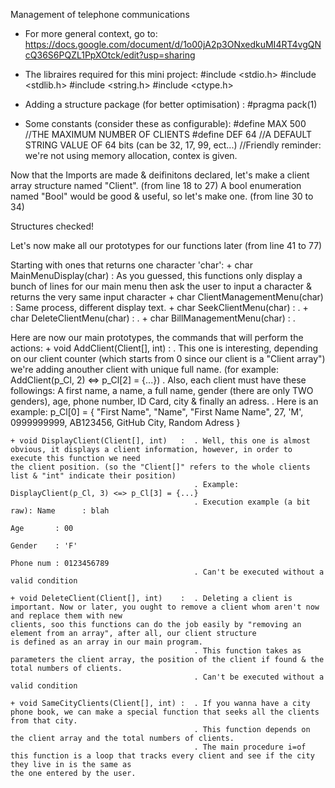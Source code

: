 Management of telephone communications

+ For more general context, go to: https://docs.google.com/document/d/1o00jA2p3ONxedkuMI4RT4vgQNcQ36S6PQZL1PpXOtck/edit?usp=sharing


- The libraires required for this mini project:
  #include <stdio.h>
  #include <stdlib.h>
  #include <string.h>
  #include <ctype.h>
  
- Adding a structure package (for better optimisation) :
  #pragma pack(1)
 
- Some constants (consider these as configurable):
  #define MAX 500 //THE MAXIMUM NUMBER OF CLIENTS
  #define DEF 64 //A DEFAULT STRING VALUE OF 64 bits (can be 32, 17, 99, ect...)
//Friendly reminder: we're not using memory allocation, contex is given.


Now that the Imports are made & deifinitons declared, let's make a client array structure named "Client". (from line 18 to 27)
A bool enumeration named "Bool" would be good & useful, so let's make one. (from line 30 to 34)

Structures checked!


Let's now make all our prototypes for our functions later (from line 41 to 77)
  
  Starting with ones that returns one character 'char':
    + char MainMenuDisplay(char)         : As you guessed, this functions only display a bunch of lines for our main menu then ask the user to input a character &                                                returns the very same input character 
    + char ClientManagementMenu(char)    : Same process, different display text.
    + char SeekClientMenu(char)          :                .
    + char DeleteClientMenu(char)        :                .
    + char BillManagementMenu(char)      :                .
                              
                              
  Here are now our main prototypes, the commands that will perform the actions:
    + void AddClient(Client[], int)       :  . This one is interesting, depending on our client counter (which starts from 0 since our client is a "Client array")                                                  we're adding anouther client with unique full name. (for example: AddClient(p_Cl, 2) <=> p_Cl[2] = {...})
                                             . Also, each client must have these followings: A first name, a name, a full name, gender (there are only TWO genders), 
                                             age, phone number, ID Card, city & finally an adress.
                                             . Here is an example: p_Cl[0] = { "First Name", "Name", "First Name Name", 27, 'M', 0999999999, AB123456, GitHub City,                                                  Random Adress }
                                           
    + void DisplayClient(Client[], int)   :  . Well, this one is almost obvious, it displays a client information, however, in order to execute this function we need                                                the client position. (so the "Client[]" refers to the whole clients list & "int" indicate their position)
                                             . Example: DisplayClient(p_Cl, 3) <=> p_Cl[3] = {...}
                                             . Execution example (a bit raw): Name      : blah
                                                                            Age       : 00
                                                                            Gender    : 'F'
                                                                            Phone num : 0123456789
                                             . Can't be executed without a valid condition
                                           
    + void DeleteClient(Client[], int)    :  . Deleting a client is important. Now or later, you ought to remove a client whom aren't now and replace them with new                                                  clients, soo this functions can do the job easily by "removing an element from an array", after all, our client structure                                              is defined as an array in our main program.
                                             . This function takes as parameters the client array, the position of the client if found & the total numbers of clients.
                                             . Can't be executed without a valid condition

    + void SameCityClients(Client[], int) :  . If you wanna have a city phone book, we can make a special function that seeks all the clients from that city.
                                             . This function depends on the client array and the total numbers of clients.
                                             . The main procedure i=of this function is a loop that tracks every client and see if the city they live in is the same as                                              the one entered by the user.
 
